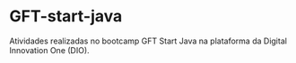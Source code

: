 # GFT-start-java
Atividades realizadas no bootcamp GFT Start Java na plataforma da Digital Innovation One (DIO).
